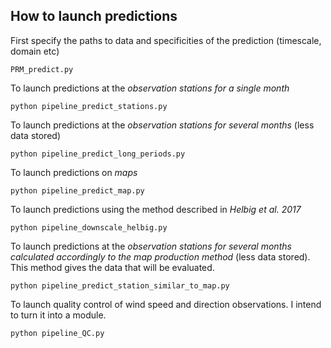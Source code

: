 ## How to launch predictions

First specify the paths to data and specificities of the prediction (timescale, domain etc)

```
PRM_predict.py
```

To launch predictions at the *observation stations for a single month*

```
python pipeline_predict_stations.py
```

To launch predictions at the *observation stations for several months* (less data stored)

```
python pipeline_predict_long_periods.py
```

To launch predictions on *maps*

```
python pipeline_predict_map.py
```

To launch predictions using the method described in *Helbig et al. 2017*

```
python pipeline_downscale_helbig.py
```

To launch predictions at the *observation stations for several months calculated accordingly to the map production method* (less data stored). This method gives the data that will be evaluated.

```
python pipeline_predict_station_similar_to_map.py
```

To launch quality control of wind speed and direction observations. I intend to turn it into a module.

```
python pipeline_QC.py
```

